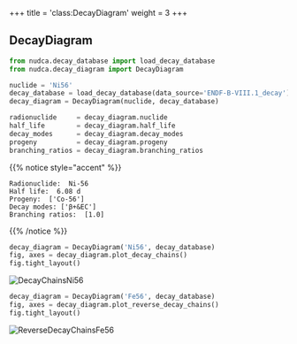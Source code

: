 +++
title = 'class:DecayDiagram'
weight = 3
+++

## DecayDiagram

```py { title="python" }
from nudca.decay_database import load_decay_database
from nudca.decay_diagram import DecayDiagram

nuclide = 'Ni56'
decay_database = load_decay_database(data_source='ENDF-B-VIII.1_decay')
decay_diagram = DecayDiagram(nuclide, decay_database)

radionuclide     = decay_diagram.nuclide
half_life        = decay_diagram.half_life
decay_modes      = decay_diagram.decay_modes
progeny          = decay_diagram.progeny
branching_ratios = decay_diagram.branching_ratios
```
{{% notice style="accent" %}}
```
Radionuclide:  Ni-56
Half life:  6.08 d
Progeny:  ['Co-56']
Decay modes: ['β+&EC']
Branching ratios:  [1.0]
```
{{% /notice %}}


```python
decay_diagram = DecayDiagram('Ni56', decay_database)
fig, axes = decay_diagram.plot_decay_chains()
fig.tight_layout()
```
![DecayChainsNi56](../../images/Tutorial/DecayChains_Ni56.png)


```python
decay_diagram = DecayDiagram('Fe56', decay_database)
fig, axes = decay_diagram.plot_reverse_decay_chains()
fig.tight_layout()
```
![ReverseDecayChainsFe56](../../images/Tutorial/ReverseDecayChains_Fe56.png)
